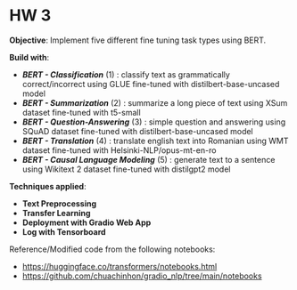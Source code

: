 # HW 3

**Objective**: Implement five different fine tuning task types using BERT.

**Build with**:
* _**BERT - Classification**_ (1) 
: classify text as grammatically correct/incorrect using GLUE fine-tuned with distilbert-base-uncased model
* _**BERT - Summarization**_ (2) 
: summarize a long piece of text using XSum dataset fine-tuned with t5-small  
* _**BERT - Question-Answering**_ (3) 
: simple question and answering using SQuAD dataset fine-tuned with distilbert-base-uncased model
* _**BERT - Translation**_ (4) 
: translate english text into Romanian using WMT dataset fine-tuned with Helsinki-NLP/opus-mt-en-ro 
* _**BERT - Causal Language Modeling**_ (5) 
: generate text to a sentence using Wikitext 2 dataset fine-tuned with distilgpt2 model

**Techniques applied**:
* **Text Preprocessing** 
* **Transfer Learning**
* **Deployment with Gradio Web App**
* **Log with Tensorboard**

Reference/Modified code from the following notebooks: 
* https://huggingface.co/transformers/notebooks.html
* https://github.com/chuachinhon/gradio_nlp/tree/main/notebooks


